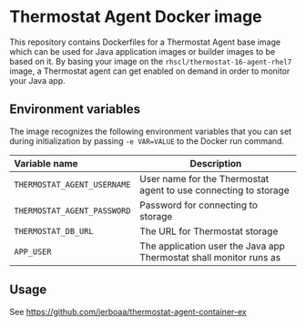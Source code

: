 Thermostat Agent Docker image
=============================

This repository contains Dockerfiles for a Thermostat Agent base image which can be used
for Java application images or builder images to be based on it. By basing your image on the
`rhscl/thermostat-16-agent-rhel7` image, a Thermostat agent can get enabled on demand in
order to monitor your Java app.

Environment variables
---------------------------------

The image recognizes the following environment variables that you can set during
initialization by passing `-e VAR=VALUE` to the Docker run command.

|    Variable name              |    Description                              |
| :---------------------------- | -----------------------------------------   |
|  `THERMOSTAT_AGENT_USERNAME`  | User name for the Thermostat agent to use connecting to storage |
|  `THERMOSTAT_AGENT_PASSWORD`  | Password for connecting to storage          |
|  `THERMOSTAT_DB_URL`          | The URL for Thermostat storage              |
|  `APP_USER`                   | The application user the Java app Thermostat shall monitor runs as |


Usage
---------------------------------

See https://github.com/jerboaa/thermostat-agent-container-ex

<!-- TODO -->
